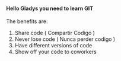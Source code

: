 #### Hello Gladys you need to learn GIT

The benefits are:

1. Share code ( Compartir Codigo )
2. Never lose code ( Nunca perder codigo )
3. Have different versions of code
4. Show off your code to coworkers


